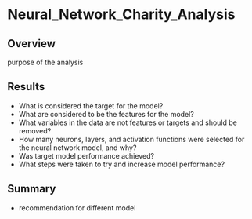 # Neural_Network_Charity_Analysis

## Overview
purpose of the analysis

## Results
* What is considered the target for the model?
* What are considered to be the features for the model?
* What variables in the data are not features or targets and should be removed? 
* How many neurons, layers, and activation functions were selected for the neural network model, and why?
* Was target model performance achieved?
* What steps were taken to try and increase model performance?

## Summary
* recommendation for different model
